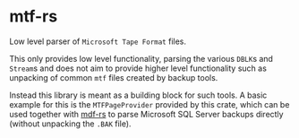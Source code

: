 # mtf-rs
Low level parser of `Microsoft Tape Format` files.

This only provides low level functionality, parsing the various `DBLK`s and `Stream`s and does not aim to provide higher level functionality such as unpacking of common `mtf` files created by backup tools.

Instead this library is meant as a building block for such tools. A basic example for this is the `MTFPageProvider` provided by this crate, which can be used together with [mdf-rs](https://github.com/rroohhh/mdf-rs) to parse Microsoft SQL Server backups directly (without unpacking the `.BAK` file).
